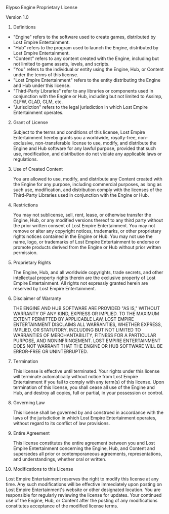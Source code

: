 Elypso Engine Proprietary License

Version 1.0

1. Definitions

- "Engine" refers to the software used to create games, distributed by Lost Empire Entertainment.
- "Hub" refers to the program used to launch the Engine, distributed by Lost Empire Entertainment.
- "Content" refers to any content created with the Engine, including but not limited to game assets, levels, and scripts.
- "You" refers to the individual or entity using the Engine, Hub, or Content under the terms of this license.
- "Lost Empire Entertainment" refers to the entity distributing the Engine and Hub under this license.
- "Third-Party Libraries" refer to any libraries or components used in conjunction with the Engine or Hub, including but not limited to Assimp, GLFW, GLAD, GLM, etc.
- "Jurisdiction" refers to the legal jurisdiction in which Lost Empire Entertainment operates.

2. Grant of License

   Subject to the terms and conditions of this license, Lost Empire Entertainment hereby grants you a worldwide, royalty-free, non-exclusive, non-transferable license to use, modify, and distribute the Engine and Hub software for any lawful purpose, provided that such use, modification, and distribution do not violate any applicable laws or regulations.

3. Use of Created Content

   You are allowed to use, modify, and distribute any Content created with the Engine for any purpose, including commercial purposes, as long as such use, modification, and distribution comply with the licenses of the Third-Party Libraries used in conjunction with the Engine or Hub.

4. Restrictions

   You may not sublicense, sell, rent, lease, or otherwise transfer the Engine, Hub, or any modified versions thereof to any third party without the prior written consent of Lost Empire Entertainment.
   You may not remove or alter any copyright notices, trademarks, or other proprietary rights notices contained in the Engine or Hub.
   You may not use the name, logo, or trademarks of Lost Empire Entertainment to endorse or promote products derived from the Engine or Hub without prior written permission.

5. Proprietary Rights

   The Engine, Hub, and all worldwide copyrights, trade secrets, and other intellectual property rights therein are the exclusive property of Lost Empire Entertainment. All rights not expressly granted herein are reserved by Lost Empire Entertainment.

6. Disclaimer of Warranty

   THE ENGINE AND HUB SOFTWARE ARE PROVIDED "AS IS," WITHOUT WARRANTY OF ANY KIND, EXPRESS OR IMPLIED. TO THE MAXIMUM EXTENT PERMITTED BY APPLICABLE LAW, LOST EMPIRE ENTERTAINMENT DISCLAIMS ALL WARRANTIES, WHETHER EXPRESS, IMPLIED, OR STATUTORY, INCLUDING BUT NOT LIMITED TO WARRANTIES OF MERCHANTABILITY, FITNESS FOR A PARTICULAR PURPOSE, AND NONINFRINGEMENT. LOST EMPIRE ENTERTAINMENT DOES NOT WARRANT THAT THE ENGINE OR HUB SOFTWARE WILL BE ERROR-FREE OR UNINTERRUPTED.

7. Termination

   This license is effective until terminated. Your rights under this license will terminate automatically without notice from Lost Empire Entertainment if you fail to comply with any term(s) of this license. Upon termination of this license, you shall cease all use of the Engine and Hub, and destroy all copies, full or partial, in your possession or control.

8. Governing Law

   This license shall be governed by and construed in accordance with the laws of the jurisdiction in which Lost Empire Entertainment operates, without regard to its conflict of law provisions.

9. Entire Agreement

   This license constitutes the entire agreement between you and Lost Empire Entertainment concerning the Engine, Hub, and Content and supersedes all prior or contemporaneous agreements, representations, and understandings, whether oral or written.

10. Modifications to this License

   Lost Empire Entertainment reserves the right to modify this license at any time. Any such modifications will be effective immediately upon posting on Lost Empire Entertainment's website or other designated location. You are responsible for regularly reviewing the license for updates. Your continued use of the Engine, Hub, or Content after the posting of any modifications constitutes acceptance of the modified license terms.
